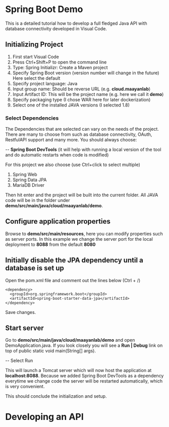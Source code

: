 # Spring Boot Demo


This is a detailed tutorial how to develop a full fledged Java API with database connectivity developed in Visual Code.

## Initializing Project

1. First start Visual Code
2. Press Ctrl+Shift+P to open the command line
3. Type: Spring Initializr: Create a Maven project
4. Specify Spring Boot version (version number will change in the future) Here select the default
5. Specify project language: Java
6. Input group name: Should be reverse URL (e.g. **cloud.maayanlab**)
7. Input Artifact ID: This will be the project name (e.g. here we call it **demo**)
8. Specify packaging type (I chose WAR here for later dockerization)
9. Select one of the installed JAVA versions (I selected 1.8)

### Select Dependencies

The Dependencies that are selected can vary on the needs of the project. There are many to choose from such as database connectivity, OAuth, RestfulAPI support and many more. You should always choose:

-- **Spring Boot DevTools** (it will help with running a local version of the tool and do automatic restarts when code is modified)

For this project we also choose (use Ctrl+click to select multiple)

1. Spring Web
2. Spring Data JPA
3. MariaDB Driver

Then hit enter and the project will be built into the current folder. All JAVA code will be in the folder under **demo/src/main/java/cloud/maayanlab/demo**.

## Configure application properties

Browse to **demo/src/main/resources**, here you can modify properties such as server ports. In this example we change the server port for the local deployment to **8088** from the default **8080**

## Initially disable the JPA dependency until a database is set up

Open the pom.xml file and comment out the lines below (Ctrl + /)

``` 
<dependency>
  <groupId>org.springframework.boot</groupId>
  <artifactId>spring-boot-starter-data-jpa</artifactId>
</dependency>
```

Save changes. 

## Start server

Go to **demo/src/main/java/cloud/maayanlab/demo** and open DemoApplication.java. If you look closely you will see a **Run | Debug** link on top of public static void main(String[] args). 

-- Select Run

This will launch a Tomcat server which will now host the application at **localhost:8088**. Because we added Spring Boot DevTools as a dependency everytime we change code the server will be restarted automatically, which is very convenient.

This should conclude the initialization and setup.

# Developing an API

